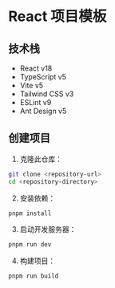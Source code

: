 # React 项目模板

## 技术栈

- React v18
- TypeScript v5
- Vite v5
- Tailwind CSS v3
- ESLint v9
- Ant Design v5

## 创建项目

1. 克隆此仓库：

```bash
git clone <repository-url>
cd <repository-directory>
```

2. 安装依赖：

```bash
pnpm install
```

3. 启动开发服务器：

```bash
pnpm run dev
```

4. 构建项目：

```bash
pnpm run build
```
